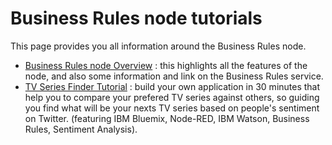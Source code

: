 # Business Rules node tutorials 

This page provides you all information around the Business Rules node.

* [Business Rules node Overview](overview.md) : this highlights all the features of the node, and also some information and link on the Business Rules service.
* [TV Series Finder Tutorial](tv-series-finder.md) : build your own application in 30 minutes that help you to compare your prefered TV series against others, so guiding you find what will be your nexts TV series based on people's sentiment on Twitter. (featuring IBM Bluemix, Node-RED, IBM Watson, Business Rules, Sentiment Analysis).